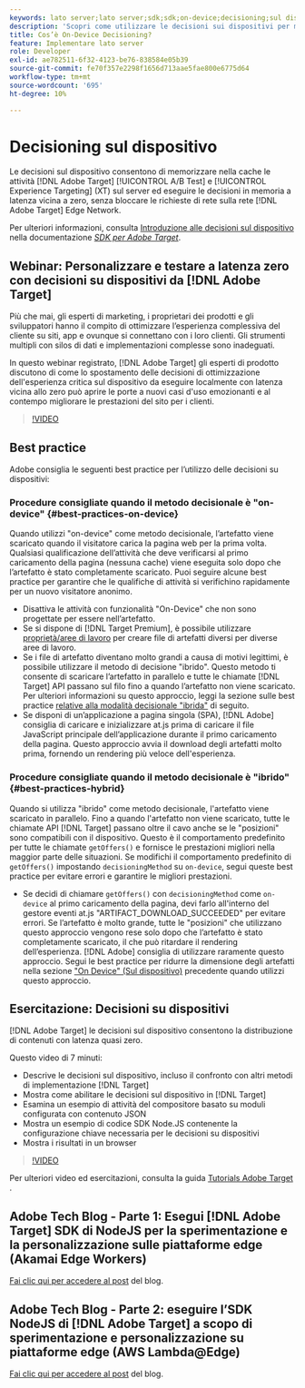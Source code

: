 ```yaml
---
keywords: lato server;lato server;sdk;sdk;on-device;decisioning;sul dispositivo;ondevice;latenza zero;latenza;vicino a zero;node.js
description: 'Scopri come utilizzare le decisioni sui dispositivi per memorizzare nella cache le attività A/B e MVT sul server in modo da eseguire le decisioni in memoria a latenza vicina allo zero. [!DNL Target] '
title: Cos’è On-Device Decisioning?
feature: Implementare lato server
role: Developer
exl-id: ae782511-6f32-4123-be76-838584e05b39
source-git-commit: fe70f357e2298f1656d713aae5fae800e6775d64
workflow-type: tm+mt
source-wordcount: '695'
ht-degree: 10%

---
```


# Decisioning sul dispositivo

Le decisioni sul dispositivo consentono di memorizzare nella cache le attività [!DNL Adobe Target] [!UICONTROL A/B Test] e [!UICONTROL Experience Targeting] (XT) sul server ed eseguire le decisioni in memoria a latenza vicina a zero, senza bloccare le richieste di rete sulla rete [!DNL Adobe Target] Edge Network.

Per ulteriori informazioni, consulta [Introduzione alle decisioni sul dispositivo](https://adobetarget-sdks.gitbook.io/docs/on-device-decisioning/introduction-to-on-device-decisioning) nella documentazione *[SDK per Adobe Target](https://adobetarget-sdks.gitbook.io/docs/)*.

## Webinar: Personalizzare e testare a latenza zero con decisioni su dispositivi da [!DNL Adobe Target]

Più che mai, gli esperti di marketing, i proprietari dei prodotti e gli sviluppatori hanno il compito di ottimizzare l’esperienza complessiva del cliente su siti, app e ovunque si connettano con i loro clienti. Gli strumenti multipli con silos di dati e implementazioni complesse sono inadeguati.

In questo webinar registrato, [!DNL Adobe Target] gli esperti di prodotto discutono di come lo spostamento delle decisioni di ottimizzazione dell&#39;esperienza critica sul dispositivo da eseguire localmente con latenza vicina allo zero può aprire le porte a nuovi casi d&#39;uso emozionanti e al contempo migliorare le prestazioni del sito per i clienti.

>[!VIDEO](https://video.tv.adobe.com/v/328148)

## Best practice

Adobe consiglia le seguenti best practice per l’utilizzo delle decisioni su dispositivi:

### Procedure consigliate quando il metodo decisionale è &quot;on-device&quot; {#best-practices-on-device}

Quando utilizzi &quot;on-device&quot; come metodo decisionale, l’artefatto viene scaricato quando il visitatore carica la pagina web per la prima volta. Qualsiasi qualificazione dell’attività che deve verificarsi al primo caricamento della pagina (nessuna cache) viene eseguita solo dopo che l’artefatto è stato completamente scaricato. Puoi seguire alcune best practice per garantire che le qualifiche di attività si verifichino rapidamente per un nuovo visitatore anonimo.

* Disattiva le attività con funzionalità &quot;On-Device&quot; che non sono progettate per essere nell’artefatto.
* Se si dispone di [!DNL Target Premium], è possibile utilizzare [proprietà/aree di lavoro](/help/administrating-target/c-user-management/property-channel/property-channel.md) per creare file di artefatti diversi per diverse aree di lavoro.
* Se i file di artefatto diventano molto grandi a causa di motivi legittimi, è possibile utilizzare il metodo di decisione &quot;ibrido&quot;. Questo metodo ti consente di scaricare l’artefatto in parallelo e tutte le chiamate [!DNL Target] API passano sul filo fino a quando l’artefatto non viene scaricato. Per ulteriori informazioni su questo approccio, leggi la sezione sulle best practice [relative alla modalità decisionale &quot;ibrida&quot;](#best-practices-hybrid) di seguito.
* Se disponi di un’applicazione a pagina singola (SPA), [!DNL Adobe] consiglia di caricare e inizializzare at.js prima di caricare il file JavaScript principale dell’applicazione durante il primo caricamento della pagina. Questo approccio avvia il download degli artefatti molto prima, fornendo un rendering più veloce dell&#39;esperienza.

### Procedure consigliate quando il metodo decisionale è &quot;ibrido&quot; {#best-practices-hybrid}

Quando si utilizza &quot;ibrido&quot; come metodo decisionale, l&#39;artefatto viene scaricato in parallelo. Fino a quando l&#39;artefatto non viene scaricato, tutte le chiamate API [!DNL Target] passano oltre il cavo anche se le &quot;posizioni&quot; sono compatibili con il dispositivo. Questo è il comportamento predefinito per tutte le chiamate `getOffers()` e fornisce le prestazioni migliori nella maggior parte delle situazioni. Se modifichi il comportamento predefinito di `getOffers()` impostando `decisioningMethod` su `on-device`, segui queste best practice per evitare errori e garantire le migliori prestazioni.

* Se decidi di chiamare `getOffers()` con `decisioningMethod` come `on-device` al primo caricamento della pagina, devi farlo all&#39;interno del gestore eventi at.js &quot;ARTIFACT_DOWNLOAD_SUCCEEDED&quot; per evitare errori. Se l’artefatto è molto grande, tutte le &quot;posizioni&quot; che utilizzano questo approccio vengono rese solo dopo che l’artefatto è stato completamente scaricato, il che può ritardare il rendering dell’esperienza. [!DNL Adobe] consiglia di utilizzare raramente questo approccio. Segui le best practice per ridurre la dimensione degli artefatti nella sezione [&quot;On Device&quot; (Sul dispositivo)](#best-practices-on-device) precedente quando utilizzi questo approccio.

## Esercitazione: Decisioni su dispositivi

[!DNL Adobe Target] le decisioni sul dispositivo consentono la distribuzione di contenuti con latenza quasi zero.

Questo video di 7 minuti:

* Descrive le decisioni sul dispositivo, incluso il confronto con altri metodi di implementazione [!DNL Target]
* Mostra come abilitare le decisioni sul dispositivo in [!DNL Target]
* Esamina un esempio di attività del compositore basato su moduli configurata con contenuto JSON
* Mostra un esempio di codice SDK Node.JS contenente la configurazione chiave necessaria per le decisioni su dispositivi
* Mostra i risultati in un browser

>[!VIDEO](https://video.tv.adobe.com/v/329032)

Per ulteriori video ed esercitazioni, consulta la guida [Tutorials Adobe Target](https://experienceleague.adobe.com/docs/target-learn/tutorials/overview.html?lang=it) .

## Adobe Tech Blog - Parte 1: Esegui [!DNL Adobe Target] SDK di NodeJS per la sperimentazione e la personalizzazione sulle piattaforme edge (Akamai Edge Workers)

[Fai clic qui per accedere al post](https://medium.com/adobetech/part-1-run-adobe-target-nodejs-sdk-for-experimentation-and-personalization-on-edge-platforms-4d8660964ed9) del blog.

## Adobe Tech Blog - Parte 2: eseguire l’SDK NodeJS di [!DNL Adobe Target] a scopo di sperimentazione e personalizzazione su piattaforme edge (AWS Lambda@Edge)

[Fai clic qui per accedere al post](https://medium.com/adobetech/part-2-run-adobe-target-nodejs-sdk-for-experimentation-and-personalization-on-edge-platforms-aws-4d6bdac24563) del blog.